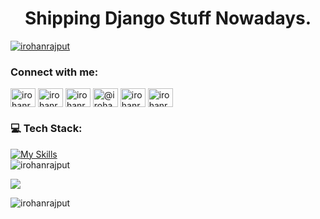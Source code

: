 

<h1 align="center">Shipping Django Stuff Nowadays. </h1>
<p align="left"> <a href="https://twitter.com/irohanrajput" target="blank"><img src="https://img.shields.io/twitter/follow/irohanrajput?logo=twitter&style=for-the-badge" alt="irohanrajput" /></a> </p>
<h3 align="left">Connect with me:</h3>
<p align="left">
<a href="https://twitter.com/irohanrajput" target="blank"><img align="center" src="https://raw.githubusercontent.com/rahuldkjain/github-profile-readme-generator/master/src/images/icons/Social/twitter.svg" alt="irohanrajput" height="30" width="40" /></a>
<a href="https://linkedin.com/in/irohanrajput" target="blank"><img align="center" src="https://raw.githubusercontent.com/rahuldkjain/github-profile-readme-generator/master/src/images/icons/Social/linked-in-alt.svg" alt="irohanrajput" height="30" width="40" /></a>
<a href="https://instagram.com/irohanrajput" target="blank"><img align="center" src="https://raw.githubusercontent.com/rahuldkjain/github-profile-readme-generator/master/src/images/icons/Social/instagram.svg" alt="irohanrajput" height="30" width="40" /></a>
<a href="https://medium.com/@irohanrajput" target="blank"><img align="center" src="https://raw.githubusercontent.com/rahuldkjain/github-profile-readme-generator/master/src/images/icons/Social/medium.svg" alt="@irohanrajput" height="30" width="40" /></a>
<a href="https://www.hackerrank.com/irohanrajput" target="blank"><img align="center" src="https://raw.githubusercontent.com/rahuldkjain/github-profile-readme-generator/master/src/images/icons/Social/hackerrank.svg" alt="irohanrajput" height="30" width="40" /></a>
<a href="https://www.leetcode.com/irohanrajput" target="blank"><img align="center" src="https://raw.githubusercontent.com/rahuldkjain/github-profile-readme-generator/master/src/images/icons/Social/leet-code.svg" alt="irohanrajput" height="30" width="40" /></a>
</p>


### 💻 Tech Stack:
[![My Skills](https://skillicons.dev/icons?i=cpp,html,css,javascript,python,django,fastapi,flask,express,react,bootstrap,postman,sqlite,postgres,mongodb,git,linux)](https://skillicons.dev) 
<br>
<img src="https://github-readme-stats.vercel.app/api/top-langs?username=irohanrajput&show_icons=true&locale=en&layout=compact" alt="irohanrajput" />

![](https://github-readme-stats.vercel.app/api?username=irohanrajput&show_icons=true&hide=[%22issues%22])


<img src="https://github-readme-streak-stats.herokuapp.com/?user=irohanrajput&" alt="irohanrajput" />
<br>
